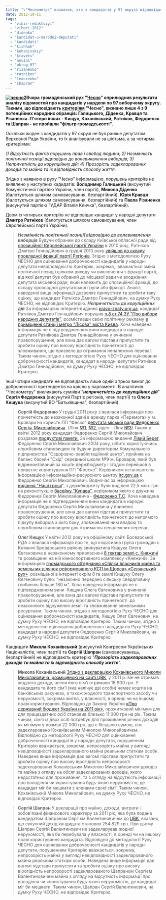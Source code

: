 ```yaml
---
title: "\"Чеснометр\" визначив, хто з кандидатів у 97 окрузі відповідає \"критеріям доброчесності\""
date: 2012-10-11
tags: 
  - "vibir-redaktsiyi"
  - "vibori-2012"
  - "didenko"
  - "kandidat-u-narodni-deputati"
  - "kandidati"
  - "kishhuk"
  - "kohanivskiy"
  - "kravets"
  - "novini"
  - "okrug-97"
  - "rizanenko"
  - "ratnikov"
  - "fedorenko"
  - "shapran"
---
```


**[![](https://mpz.brovary.org/wp-content/uploads/2012/10/chesno2.jpg "чесно2")](https://mpz.brovary.org/wp-content/uploads/2012/10/chesno2.jpg)Вчора громадянський рух "[Чесно](http://www.chesno.org)" оприлюднив результати аналізу відомостей про кандидатів у нардепи по 97 виборчому округу. Такими, що відповідають [критеріям](http://www.chesno.org/criteria/) "Чесно", визнано лише 4 з 9 потенційних народних обранців: Галицького, Діденка, Кравця та Різаненка. П'ятеро інших - Кищук, Коханівський, Ратніков, Федоренко та Шапран - не пройшли "фільтр громадськості".**

Оскільки жоден з кандидатів у 97 окрузі не був раніше депутатом Верховної Ради України, то їх аналізували не за шістьма, а за чотирма критеріями:

_1) Відсутність фактів порушень прав і свобод людини;_ _2) Незмінність політичної позиції відповідно до волевиявлення виборців;_ _3) Непричетність до корупційних дій;_ _4) Прозорість задекларованих доходів та майна та їх відповідність способу життя._

Згідно з наявною в руху "Чесно" інформацією, порушень критеріїв не виявлено у наступних кадидатів: **Володимир Галицький** (висунутий Комуністичної партією України, член партії), **Микола Діденко** (балотується шляхом самовисування, безпартійний), **Юрія Кравця** (балотується шляхом самовисування, безпартійний) та **Павла Різаненка** (висунутий партією "УДАР Віталія Кличка", безпартійний).

Двом із чотирьох критеріїв не відповідає кандидат у народні депутати **Дмитро Ратніков** (балотується шляхом самовисування, член Європейської партії України).

> **_Незмінність політичної позиції відповідно до волевиявлення виборців_** Будучи обраним до складу Київської обласної ради від [опозиційної Європейської партії України](http://www.epu.in.ua/maps.php?Region=Kiev) в 2010 році, Ратніков Дмитро Геннадійович в грудні 2010 року [увійшов до складу провладної фракції партії Регіонів](https://mpz.brovary.org/chi-gotoviy-regional-ratnikov-voyuvati-proti-svoyih-dokument/). Згідно з методологією Руху ЧЕСНО для оцінювання доброчесності кандидатів у народні депутати невідповідністю Критерію, зокрема,  вважається зміна політичної позиції шляхом виходу чи виключення з фракції партії, від якої депутат був обраний до місцевої ради чи входження депутата місцевої ради, який належить до опозиційної фракції, до складу провладної депутатської групи або фракції. Аналіз наведеної вище інформації дозволяє припустити та зробити таку оцінку, що кандидат Ратніков Дмитро Геннадійович, на думку Руху ЧЕСНО, не відповідає Критерію. _**Непричетність до корупційних дій**_ За інформацією інтернет-видання [pravo-znaty.org.ua](https://mpz.brovary.org/maydan-monitoring-agitatsiya-ratnikova-potrapila-do-pereliku-porushen-viborchogo-zakonodavstva/), кандидат Ратніков Дмитро Геннадійович порушив [п.8 ст.74 ЗУ "Про вибори народних депутатів"](http://zakon1.rada.gov.ua/laws/show/4061-17), розмістивши свою політичну рекламу [в приміщенні станції метро "Лісова" міста Києва](http://maidanua.org/vybory2012/reports/view/465). Хоча наведена інформація не є підтвердженням вини кандидата в народні депутати Ратнікова Дмитра Геннадійовича у вчиненні правопорушення, але вона дає вагомі підстави припустити та зробити оцінку про високу вірогідність причетності до зловживання, що призвело до отримання неналежних переваг. Таким чином, згідно з методологією Руху ЧЕСНО для оцінювання доброчесності кандидатів, кандидат в народні депутати Ратніков Дмитро Геннадійович, на думку Руху ЧЕСНО, не відповідає Критерію.

Інші чотири кандидати не відповідають лише одній з трьох вимог до доброчесності претендентів на крісло у парламенті. В аналітиків "Чеснометру" викликають сумніви "_**непричетність до корупційних дій**_" **Сергія Федоренка** (висунутий Партіє регіонів, член партії) та **Олега Кищука** (висунутий ВО "Батьківщина", безпартійний).

> **Сергій Федоренко** У грудні 2011 року з\`явилася інформація про причетність до незаконної здачі в аренду парка «Перемога» у м. Бровари на користь ПП "Феско" [депутата міської ради Федоренко Сергія  Миколайовича](http://gazeta.ua/articles/politics/_u-brovarah-regional-privatizuvav-park-lyudi-vistupili-z-protestom/414869). (Лінк [№1](http://lb.ua/news/2011/12/12/127585_imenem_azarova.html), [№2](http://nashigroshi.org/2012/08/01/azarov-dav-23-miljony-na-basejn-v-brovarah-svojemu-masazhystu-kandydatu-v-nardepy/), відео - Лінк [№3](http://vybory.mediasapiens.ua/2012/08/28/sud-oshtrafuvav-zhurnalista-za-krytyku-provladnoho-kandydata-v-efiri-tvi/)) Також у квітні 2012 року кандидат Федоренко Сергій Миколайович роздавав [продуктові пакети.](https://mpz.brovary.org/fedorenko-rozpochav-peredviborchu-rozdachu-produktovih-naboriv-video/) За інформацією видання [Лівий Берег](http://lb.ua/news/2011/12/12/127585_imenem_azarova.html), Федоренко Сергій Миколайович 2004 року, нібито користуючись службовим становищем та будучи директором Комунального підприємства "Оздоровчо-реабілітаційний центр", прийняв на баланс басейн "Схід" середньої школи №9 м. Броварів, який був відремонтований за кошти держбюджету і згодом перейшов в приватне користування ПП "Фреско". Керівником останнього за інформацією інформаційно-ресурсного центру [irc.gov.ua](http://irc.gov.ua) є Федоренко Сергій Миколайович. Водночас за інформацією [видання "Наші гроші](http://tyzhden.ua/News/56872)", з держбюджету були виділені 22,5 млн. грн на реконстукцію [басейну "Купава"](http://rizanenko.org/downloads/doc/6_sesia_BMR/20.pdf), керівником якого є дружина Федоренка Сергія Миколайовича - [Федоренко Т.С](http://rizanenko.org/downloads/doc/autobiografy/38.html). Хоча наведена інформація не є підтвердженням вини кандидата в народні депутати Федоренка Сергія Миколайовича у вчиненні правопорушення, але вона дає вагомі підстави припустити та зробити оцінку про високу вірогідність причетності до непрямого підкупу виборців з його боку, зловживання ним владою та службовим становищем для отримання неналежних переваг.

> **Олег Кищук** У квітні 2012 року на офіційному сайті Броварської РДА з\`явилася інформація про те, що ініціативна група громадян с. Княжичі Броварського району звинуватила Кищука Олега Євгеновича в незаконному привласнені [8 гектар землі с. Княжичі](http://www.brovary-rda.gov.ua/novini/akciaprotestuzitelivsknazici) та розміщенні на ній кінноспортивного комплексу «Княжичі». За інформацією [громадського об’єднання «Спілка власників майна та земельних ділянок реформованого КСП ім.Щорса» «Селянський рух»](http://blogs.korrespondent.net/users/blog/mgtihomirov/a61880)  розміщеної в інтернеті окрім 8 га землі Кищуку Олегу Євгеновичу було: "незаконно передано сільську свердловину глибиною більше 180 м". Хоча наведена інформація не є підтвердженням вини  Кищука Олега Євгеновича у вчиненні правопорушення, але вона дає вагомі підстави припустити та зробити оцінку про високу вірогідність причетності  до незаконного відчуження землі та зловживання земельними ресурсами. Таким чином, згідно з методологією Руху ЧЕСНО для оцінювання доброчесності кандидатів, Кищук Олег Євгенович, на думку Руху ЧЕСНО, не відповідає Критерію. Таким чином, згідно з методологією оцінювання доброчесності кандидатів Руху ЧЕСНО, кандидат в народні депутати Федоренко Сергій Миколайович, на думку Руху ЧЕСНО, не відповідає Критерію.

Кандидати **Микола Коханівський** (висунутий Конгресом Українських Націоналістів, член партії) та **Сергій Шапран** (самовисуванець, безпартійний) не відповідають критерію "_**Прозорість задекларованих доходів та майна та їх відповідність способу життя**_".

> **Микола Коханівський** [Згідно з декларацією Коханівського Миколи Миколайовича, розміщеною на сайті ЦВК](http://www.cvk.gov.ua/pls/vnd2012/showdoc?PF7201=4739&PD410F01=7), у 2011 р. він не отримав жодного доходу, члени його сім'ї отримали 18 900 грн. У кандидата та його сім'ї (яка налічує дві особи) немає коштів на банківських рахунках, а також жодного транспортного засобу чи нерухомості, зокрема житла, у власності, в оренді чи на іншому праві користування. Відповідно до Закону України [«Про державний бюджет України на 2011 рік»](http://zakon2.rada.gov.ua/laws/show/2857-17/print1329895453196052), прожитковий мінімум для для працездатних осіб становив близько 11 000 грн на рік. Таким чином, сім’я із двох осіб потребує для проживання річних доходів як мінімум у розмірі 22 000 грн, що є більшою сумою, ніж задекларовано Коханівським Миколою Миколайовичем. Відповідно до методології Руху ЧЕСНО для оцінювання доброчесності кандидатів у народні депутати, порушенням Критерію вважається, зокрема, непрозорість майна у вигляді невідповідності задекларованого майна реальним статкам особи. Наведена вище інформація дає вагомі підстави припустити та зробити оцінку про високу вірогідність непрозорості задекларованих Коханівським Миколою Миколайовичем доходів та майна з огляду на обсяг задекларованих доходів, якого недостатньо для проживання, та з огляду на відсутність інформації про володіння чи користування будь-якою нерухомістю, де кандидат міг би мешкати з членами своєї сім’ї. Таким чином, Коханівський Микола Миколайович, на думку Руху ЧЕСНО, не відповідає Критерію.

> **Сергій Шапран** У декларації про майно, доходи, витрати і зобов'язані фінансового характеру за 2011 рік, яка була подана кандидатом Шапраном Сергієм Валентиновичем до [ЦВК](http://www.cvk.gov.ua/pls/vnd2012/WP407?PT001F01=900&pf7201=759), вказано, що сукупний дохід кандидата становив 254 829 грн. При цьому Шапран Сергій Валентинович не задекларував жодної нерухомості, яка би перебувала у власності, в оренді чи на іншому праві користування кандидата. Відповідно до методології Руху ЧЕСНО для оцінювання доброчесності кандидатів у народні депутати, порушенням Критерію вважається, зокрема, непрозорість майна у вигляді невідповідності задекларованого майна реальним статкам особи. Наведена вище інформація дає вагомі підстави припустити та зробити оцінку про високу вірогідність непрозорості задекларованого Шапраном Сергієм Валентиновичем майна з огляду на відсутність інформації про володіння чи користування будь-якою нерухомістю, де кандидат міг би мешкати. Таким чином, Шапран Сергій Валентинович, на думку Руху ЧЕСНО, не відповідає Критерію.
